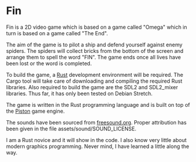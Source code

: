 # Fin

Fin is a 2D video game which is based on a game called "Omega" which in turn is
based on a game called "The End".

The aim of the game is to pilot a ship and defend yourself against enemy
spiders. The spiders will collect bricks from the bottom of the screen and
arrange them to spell the word "FIN". The game ends once all lives have been
lost or the word is completed.

To build the game, a [Rust](https://www.rust-lang.org) development environment
will be required. The Cargo tool will take care of downloading and compiling the
required Rust libraries. Also required to build the game are the SDL2 and
SDL2_mixer libraries. Thus far, it has only been tested on Debian Stretch.

The game is written in the Rust programming language and is built on top of the
[Piston](https://github.com/PistonDevelopers/piston) game engine.

The sounds have been sourced from [freesound.org](https://www.freesound.org/).
Proper attribution has been given in the file assets/sound/SOUND_LICENSE.

I am a Rust novice and it will show in the code. I also know very little about
modern graphics programming. Never mind, I have learned a little along the way.


